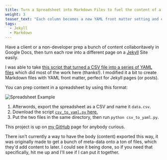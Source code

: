 ```yaml
---
title: Turn a Spreadsheet into Markdown Files to fuel the content of a Jekyll Site
weight: 3
teaser_text: "Each column becomes a new YAML front matter setting and each row is a new Markdown file"
tags:
  - Jekyll
  - Markdown
---
```

Have a client or a non-developer prep a bunch of content collaboritavely in Google Docs, then turn each row into a different page on a [Jekyll](http://jekyllrb.com) Site easily.

I was able to take [this script that turned a CSV file into a series of YAML files](https://github.com/hfionte/csv_to_yaml) which did most of the work here (thanks!). I modified it a bit to create Markdown files with YAML front matter, perfect for Jekyll pages (or posts). 

You can prep content in a spreadsheet by using this format:

![Spreadsheet Example](spreadsheet.png)

1. Afterwords, export the spreadsheet as a CSV and name it `data.csv`.
2. Download the script <a href="https://raw.github.com/EvanLovely/csv_to_jekyll/master/csv_to_jekyll.py">`csv_to_yaml.py` here.</a>
3. Put the two files in the same directory, then run `python csv_to_yaml.py`.

This project is up on [my GitHub](https://github.com/EvanLovely/csv_to_jekyll) page for anybody curious.

There isn't currently a way to have the body (content) exported this way, it was originally made to get a bunch of meta-data onto a ton of files, which they'd add content to later. I could see it being done, so if you need that specifically, hit me up and I'll see if I can put it together. 